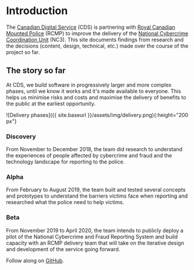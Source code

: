 # Introduction

The [Canadian Digital Service](https://digital.canada.ca) (CDS) is partnering with [Royal Canadian Mounted Police](http://www.rcmp.gc.ca/) (RCMP) to improve the delivery of the [National Cybercrime Coordination Unit](http://www.rcmp.gc.ca/en/the-national-cybercrime-coordination-unit-nc3) (NC3). This site documents findings from research and the decisions (content, design, technical, etc.) made over the course of the project so far. 

## The story so far

At CDS, we build software in progressively larger and more complex phases, until we know it works and it's made available to everyone. This helps us minimise risks and costs and maximise the delivery of benefits to the public at the earliest opportunity.

![Delivery phases]({{ site.baseurl }}/assets/img/delivery.png){:height="200 px"}

### Discovery

From November to December 2018, the team did research to understand the experiences of people affected by cybercrime and fraud and the technology landscape for reporting to the police. 

### Alpha

From February to August 2019, the team built and tested several concepts and prototypes to understand the barriers victims face when reporting and researched what the police need to help victims.

### Beta

From November 2019 to April 2020, the team intends to publicly deploy a pilot of the National Cybercrime and Fraud Reporting System and build capacity with an RCMP delivery team that will take on the iterative design and development of the service going forward.

Follow along on [GitHub](https://github.com/cds-snc/report-a-cybercrime).

